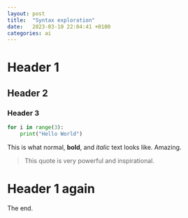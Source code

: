 ```yaml
---
layout: post
title:  "Syntax exploration"
date:   2023-03-10 22:04:41 +0100
categories: ai
---
```


# Header 1

## Header 2

### Header 3

```Python
for i in range(3):
	print("Hello World")
```

This is what normal, **bold**, and *italic* text looks like. Amazing.

> This quote is very powerful and inspirational.

# Header 1 again

The end.
